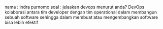 nama : indra purnomo
soal : jelaskan devops menurut anda?
DevOps kolaborasi antara tim developer dengan tim operational dalam membangun sebuah software sehingga dalam membuat atau mengembangkan software bisa lebih efektif
